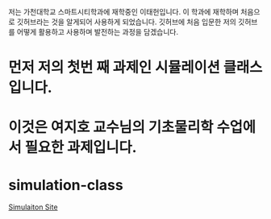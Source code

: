 저는 가천대학교 스마트시티학과에 재학중인 이태헌입니다.
이 학과에 재학하며 처음으로 깃허브라는 것을 알게되어 사용하게 되었습니다.
깃허브에 처음 입문한 저의 깃허브를 어떻게 활용하고 사용하며
발전하는 과정을 담겠습니다.






# 먼저 저의 첫번 째 과제인 시뮬레이션 클래스입니다.
# 이것은 여지호 교수님의 기초물리학 수업에서 필요한 과제입니다.
# simulation-class
[Simulaiton Site](https://hnu209.github.io/simulation-class/)



